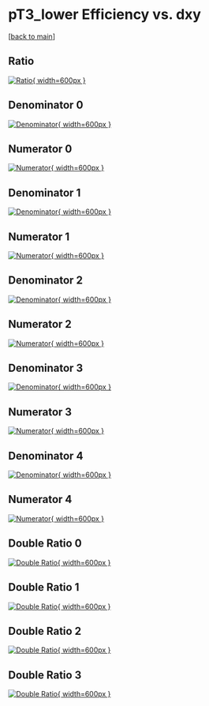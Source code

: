 # pT3_lower Efficiency vs. dxy

[[back to main](./)]



## Ratio

[![Ratio](../mtv/var/pT3_lower_loweta_13_1_eff_dxy.png){ width=600px }](../mtv/var/pT3_lower_loweta_13_1_eff_dxy.pdf)

## Denominator 0

[![Denominator](../mtv/den/pT3_lower_loweta_13_1_eff_dxy_den0.png){ width=600px }](../mtv/den/pT3_lower_loweta_13_1_eff_dxy_den0.pdf)

## Numerator 0

[![Numerator](../mtv/num/pT3_lower_loweta_13_1_eff_dxy_num0.png){ width=600px }](../mtv/num/pT3_lower_loweta_13_1_eff_dxy_num0.pdf)

## Denominator 1

[![Denominator](../mtv/den/pT3_lower_loweta_13_1_eff_dxy_den1.png){ width=600px }](../mtv/den/pT3_lower_loweta_13_1_eff_dxy_den1.pdf)

## Numerator 1

[![Numerator](../mtv/num/pT3_lower_loweta_13_1_eff_dxy_num1.png){ width=600px }](../mtv/num/pT3_lower_loweta_13_1_eff_dxy_num1.pdf)

## Denominator 2

[![Denominator](../mtv/den/pT3_lower_loweta_13_1_eff_dxy_den2.png){ width=600px }](../mtv/den/pT3_lower_loweta_13_1_eff_dxy_den2.pdf)

## Numerator 2

[![Numerator](../mtv/num/pT3_lower_loweta_13_1_eff_dxy_num2.png){ width=600px }](../mtv/num/pT3_lower_loweta_13_1_eff_dxy_num2.pdf)

## Denominator 3

[![Denominator](../mtv/den/pT3_lower_loweta_13_1_eff_dxy_den3.png){ width=600px }](../mtv/den/pT3_lower_loweta_13_1_eff_dxy_den3.pdf)

## Numerator 3

[![Numerator](../mtv/num/pT3_lower_loweta_13_1_eff_dxy_num3.png){ width=600px }](../mtv/num/pT3_lower_loweta_13_1_eff_dxy_num3.pdf)

## Denominator 4

[![Denominator](../mtv/den/pT3_lower_loweta_13_1_eff_dxy_den4.png){ width=600px }](../mtv/den/pT3_lower_loweta_13_1_eff_dxy_den4.pdf)

## Numerator 4

[![Numerator](../mtv/num/pT3_lower_loweta_13_1_eff_dxy_num4.png){ width=600px }](../mtv/num/pT3_lower_loweta_13_1_eff_dxy_num4.pdf)

## Double Ratio 0

[![Double Ratio](../mtv/ratio/pT3_lower_loweta_13_1_eff_dxy_ratio0.png){ width=600px }](../mtv/ratio/pT3_lower_loweta_13_1_eff_dxy_ratio0.pdf)

## Double Ratio 1

[![Double Ratio](../mtv/ratio/pT3_lower_loweta_13_1_eff_dxy_ratio1.png){ width=600px }](../mtv/ratio/pT3_lower_loweta_13_1_eff_dxy_ratio1.pdf)

## Double Ratio 2

[![Double Ratio](../mtv/ratio/pT3_lower_loweta_13_1_eff_dxy_ratio2.png){ width=600px }](../mtv/ratio/pT3_lower_loweta_13_1_eff_dxy_ratio2.pdf)

## Double Ratio 3

[![Double Ratio](../mtv/ratio/pT3_lower_loweta_13_1_eff_dxy_ratio3.png){ width=600px }](../mtv/ratio/pT3_lower_loweta_13_1_eff_dxy_ratio3.pdf)

